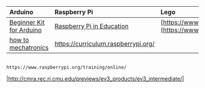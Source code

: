 |Arduino| Raspberry Pi | Lego |
|:--|:--|:--|
|[Beginner Kit for Arduino](https://github.com/DFRobot/Beginner-Kit-for-Arduino)|[Raspberry Pi in Education](https://www.raspberrypi.org/education/)|[https://www.cs2n.org/curriculum](https://www.cs2n.org/curriculum)|
|[how to mechatronics](https://howtomechatronics.com/arduino-projects/)|https://curriculum.raspberrypi.org/
                                                                        https://www.raspberrypi.org/training/online/
|http://cmra.rec.ri.cmu.edu/previews/ev3_products/ev3_intermediate/|
